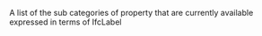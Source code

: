 ﻿A list of the sub categories of property that are currently available expressed in terms of IfcLabel

